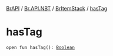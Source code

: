 [BrAPI](../../index.md) / [Br.API.NBT](../index.md) / [BrItemStack](index.md) / [hasTag](./has-tag.md)

# hasTag

`open fun hasTag(): `[`Boolean`](https://kotlinlang.org/api/latest/jvm/stdlib/kotlin/-boolean/index.html)
